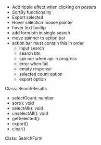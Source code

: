 - Add ripple effect when clicking on posters
- SortBy functionality
- Export selected
- Hover selection mouse pointer
- hover text tooltip
- add form btn in single search
- move spinner to action bar
- action bar must contain this in order
    - input search
    - search btn
    - spinner when api in progress
    - error when fail
    - empty response
    - selected count option
    - export option

Class: SearchResults
  - selectCount: number
  - sort(): void
  - selectAll(): void
  - unselectAll(): void
  - getSelected(): 
  - export()
  - clear()

Class: SearchForm
